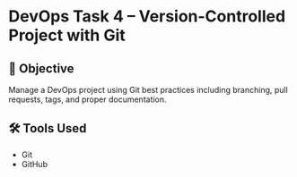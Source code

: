 # DevOps Task 4 – Version-Controlled Project with Git

## 📌 Objective
Manage a DevOps project using Git best practices including branching, pull requests, tags, and proper documentation.

## 🛠 Tools Used
- Git
- GitHub


